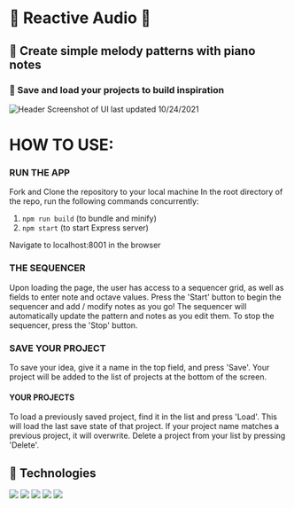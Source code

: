 # 🎵 Reactive Audio 🎵

## 🎹 Create simple melody patterns with piano notes
### 🤔 Save and load your projects to build inspiration

![Header](https://github.com/rriegel/Reactive-Audio/blob/main/assets/screenshot-10242021.png "Header")
Screenshot of UI last updated 10/24/2021

# HOW TO USE:

### RUN THE APP

Fork and Clone the repository to your local machine
In the root directory of the repo, run the following commands concurrently:
  1. `npm run build` (to bundle and minify)
  2. `npm start` (to start Express server)

Navigate to localhost:8001 in the browser


### THE SEQUENCER

Upon loading the page, the user has access to a sequencer grid, as well as fields to enter note and octave values.
Press the 'Start' button to begin the sequencer and add / modify notes as you go!
The sequencer will automatically update the pattern and notes as you edit them.
To stop the sequencer, press the 'Stop' button.


### SAVE YOUR PROJECT

To save your idea, give it a name in the top field, and press 'Save'.
Your project will be added to the list of projects at the bottom of the screen.


#### YOUR PROJECTS

To load a previously saved project, find it in the list and press 'Load'. This will load the last save state of that project.
If your project name matches a previous project, it will overwrite.
Delete a project from your list by pressing 'Delete'.

## 🔨 Technologies

[![](https://img.shields.io/badge/ReactJS-61DAFB?logo=react&logoColor=white&style=for-the-badge)](https://reactjs.org/)
[![](https://img.shields.io/badge/Node.js-43853D?logo=node.js&logoColor=white&style=for-the-badge)](https://nodejs.org/)
[![](https://img.shields.io/badge/Express-FFFFFF?logo=express&logoColor=black&style=for-the-badge)](https://expressjs.com/)
[![](https://img.shields.io/badge/MongoDB-439543?logo=mongodb&logoColor=white&style=for-the-badge)](https://www.mongodb.com/)
[![](https://img.shields.io/badge/tone.js-F734D7?style=for-the-badge)](https://tonejs.github.io/)
